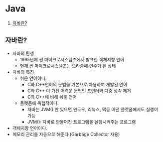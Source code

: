 # Java

1. [자바란?](#자바란)

## 자바란?
- 자바의 탄생
  - 1995년에 썬 마이크로시스템즈에서 발표한 객체지향 언어
  - 현재 썬 마이크로시스템즈는 오라클에 인수가 된 상태
- 자바의 특징
  - 쉬운 언어이다.
    - C와 C++언어의 문법을 기본으로 차용하여 개발된 언어
    - C와 C++ 이 가진 어려운 문법인 포인터와 다중 상속 제거
    - C와 C++에 비해 쉬운 언어
  - 플랫폼에 독립적이다.
    - 자바는 JVM() 만 있으면 윈도우, 리눅스, 맥등 어떤 플랫폼에서도 실행이 가능
    - JVM(): 자바로 만들어진 프로그램을 실행시켜주는 프로그램
- 객체지향 언어이다.
- 메모리 관리를 자동으로 해준다.(Garbage Collector 사용)

## 